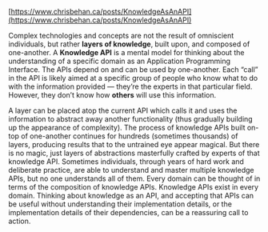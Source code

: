 [https://www.chrisbehan.ca/posts/KnowledgeAsAnAPI](https://www.chrisbehan.ca/posts/KnowledgeAsAnAPI)

Complex technologies and concepts are not the result of omniscient individuals, but rather **layers of knowledge**, built upon, and composed of one-another.
A **Knowledge API** is a mental model for thinking about the understanding of a specific domain as an Application Programming Interface. The APIs depend on and can be used by one-another.
Each “call” in the API is likely aimed at a specific group of people who know what to do with the information provided — they’re the experts in that particular field. However, they don’t know how **others** will use this information.

A layer can be placed atop the current API which calls it and uses the information to abstract away another functionality (thus gradually building up the appearance of complexity).
The process of knowledge APIs built on-top of one-another continues for hundreds (sometimes thousands) of layers, producing results that to the untrained eye appear magical. But there is no magic, just layers of abstractions masterfully crafted by experts of that knowledge API.
Sometimes individuals, through years of hard work and deliberate practice, are able to understand and master multiple knowledge APIs, but no one understands all of them.
Every domain can be thought of in terms of the composition of knowledge APIs.
Knowledge APIs exist in every domain. Thinking about knowledge as an API, and accepting that APIs can be useful without understanding their implementation details, or the implementation details of their dependencies, can be a reassuring call to action.
